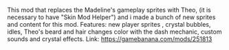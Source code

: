 This mod that replaces the Madeline's gameplay sprites with Theo, (it is necessary to have "Skin Mod Helper") and i made a bunch of new sprites and content for this mod.
Features: new player sprites , crystal bubbles, idles, Theo's beard and hair changes color with the dash mechanic, custom sounds and crystal effects.
Link: https://gamebanana.com/mods/251813
